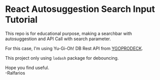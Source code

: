 # React Autosuggestion Search Input Tutorial

This repo is for educational purpose, making a searchbar with autosuggestion and API Call with search parameter.

For this case, I'm using Yu-Gi-Oh! DB Rest API from <a href="https://db.ygoprodeck.com/api-guide/">YGOPRODECK</a>.

This project only using `lodash` package for debouncing.

Hope you find useful.<br/>
-Ralfarios
